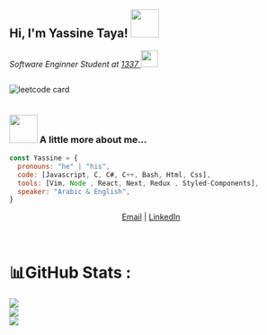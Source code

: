 <h2> Hi, I'm Yassine Taya! <img src="https://media.giphy.com/media/mGcNjsfWAjY5AEZNw6/giphy.gif" width="50"></h2>
<!-- <img align='right' src="https://media.giphy.com/media/nPCNWmIOcZny6Vfksa/giphy.gif" width="100"> -->
<p><em>Software Enginner Student at <a href="https://1337.ma/"> 1337 </a><img src="https://media.giphy.com/media/fYSnHlufseco8Fh93Z/giphy.gif" width="30">
</em></p>
<div style="display:flex;">

![leetcode card](https://stats-cards-4b1n8mmbp-hxx2.vercel.app/api/leetcode/?username=BleedTheFreak)
  
 </div>
<!-- <div>
  ![leetcode card](https://stats-cards-4b1n8mmbp-hxx2.vercel.app/api/leetcode/?username=BleedTheFreak)
</div> -->

### <img src="https://media.giphy.com/media/VgCDAzcKvsR6OM0uWg/giphy.gif" width="50"> A little more about me...  

```javascript
const Yassine = {
  pronouns: "he" | "his",
  code: [Javascript, C, C#, C++, Bash, Html, Css],
  tools: [Vim, Node , React, Next, Redux , Styled-Components],
  speaker: "Arabic & English",
}
```
<p align="center">
    <a href="mailto:tayayassine6@live.fr">Email</a>  |  <a href="https://www.linkedin.com/in/yassine-taya-196055197/">LinkedIn</a> 
</p>
</br>

 # 📊GitHub Stats :
![](https://github-readme-stats.vercel.app/api/top-langs/?username=bleedthefreak&theme=dark&hide_border=true&include_all_commits=true&count_private=true&layout=compact&hide=php,html,javascript,css,scss,dart)</br>
![](https://github-readme-stats.vercel.app/api?username=bleedthefreak&theme=dark&hide_border=true&include_all_commits=true&count_private=true)</br>
![](https://komarev.com/ghpvc/?username=BleedTheFreak&label=Visitors+Count&color=brightgreen) 
